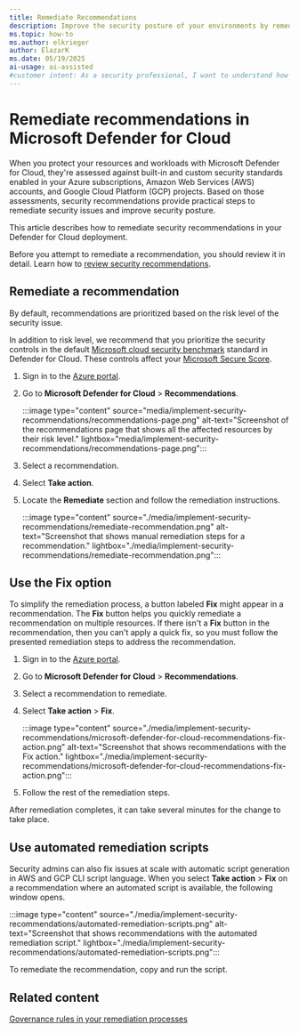 ```yaml
---
title: Remediate Recommendations
description: Improve the security posture of your environments by remediating security recommendations in Microsoft Defender for Cloud.
ms.topic: how-to
ms.author: elkrieger
author: ElazarK
ms.date: 05/19/2025
ai-usage: ai-assisted
#customer intent: As a security professional, I want to understand how to remediate security recommendations in Microsoft Defender for Cloud so that I can improve my security posture.
---
```


# Remediate recommendations in Microsoft Defender for Cloud

When you protect your resources and workloads with Microsoft Defender for Cloud, they're assessed against built-in and custom security standards enabled in your Azure subscriptions, Amazon Web Services (AWS) accounts, and Google Cloud Platform (GCP) projects. Based on those assessments, security recommendations provide practical steps to remediate security issues and improve security posture.

This article describes how to remediate security recommendations in your Defender for Cloud deployment.

Before you attempt to remediate a recommendation, you should review it in detail. Learn how to [review security recommendations](review-security-recommendations.md).

## <a name = "remediate-recommendations"></a> Remediate a recommendation

By default, recommendations are prioritized based on the risk level of the security issue.

In addition to risk level, we recommend that you prioritize the security controls in the default [Microsoft cloud security benchmark](concept-regulatory-compliance.md) standard in Defender for Cloud. These controls affect your [Microsoft Secure Score](secure-score-security-controls.md).

1. Sign in to the [Azure portal](https://portal.azure.com).

1. Go to **Microsoft Defender for Cloud** > **Recommendations**.

    :::image type="content" source="media/implement-security-recommendations/recommendations-page.png" alt-text="Screenshot of the recommendations page that shows all the affected resources by their risk level." lightbox="media/implement-security-recommendations/recommendations-page.png":::

1. Select a recommendation.

1. Select **Take action**.

1. Locate the **Remediate** section and follow the remediation instructions.

    :::image type="content" source="./media/implement-security-recommendations/remediate-recommendation.png" alt-text="Screenshot that shows manual remediation steps for a recommendation." lightbox="./media/implement-security-recommendations/remediate-recommendation.png":::

## Use the Fix option

To simplify the remediation process, a button labeled **Fix** might appear in a recommendation. The **Fix** button helps you quickly remediate a recommendation on multiple resources. If there isn't a **Fix** button in the recommendation, then you can't apply a quick fix, so you must follow the presented remediation steps to address the recommendation.

1. Sign in to the [Azure portal](https://portal.azure.com).

1. Go to **Microsoft Defender for Cloud** > **Recommendations**.

1. Select a recommendation to remediate.

1. Select **Take action** > **Fix**.

    :::image type="content" source="./media/implement-security-recommendations/microsoft-defender-for-cloud-recommendations-fix-action.png" alt-text="Screenshot that shows recommendations with the Fix action." lightbox="./media/implement-security-recommendations/microsoft-defender-for-cloud-recommendations-fix-action.png":::

1. Follow the rest of the remediation steps.

After remediation completes, it can take several minutes for the change to take place.

## <a name = "use-the-automated-remediation-scripts"></a> Use automated remediation scripts

Security admins can also fix issues at scale with automatic script generation in AWS and GCP CLI script language. When you select **Take action** > **Fix** on a recommendation where an automated script is available, the following window opens.

:::image type="content" source="./media/implement-security-recommendations/automated-remediation-scripts.png" alt-text="Screenshot that shows recommendations with the automated remediation script." lightbox="./media/implement-security-recommendations/automated-remediation-scripts.png":::

To remediate the recommendation, copy and run the script.

## Related content

[Governance rules in your remediation processes](governance-rules.md)

